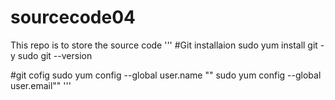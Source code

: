 # sourcecode04
This repo is to store the source code
'''
#Git installaion
sudo yum install git -y
sudo git --version

#git cofig
sudo yum config --global user.name ""
sudo yum config --global user.email""
'''
